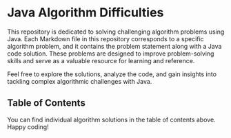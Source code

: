 # Java Algorithm Difficulties

This repository is dedicated to solving challenging algorithm problems using Java. Each Markdown file in this repository corresponds to a specific algorithm problem, and it contains the problem statement along with a Java code solution. These problems are designed to improve problem-solving skills and serve as a valuable resource for learning and reference.

Feel free to explore the solutions, analyze the code, and gain insights into tackling complex algorithmic challenges with Java.

## Table of Contents


You can find individual algorithm solutions in the table of contents above. Happy coding!
